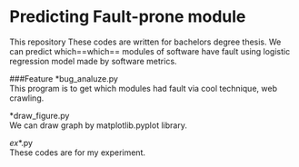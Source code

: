 Predicting Fault-prone module
===========

This repository
These codes are written for bachelors degree thesis. We can  predict which==which== modules of software have fault using logistic regression model made by software metrics.

###Feature
*bug_analuze.py  
This program is to get which modules had fault via cool technique, web crawling.

*draw_figure.py  
We can draw graph by matplotlib.pyplot library.

*ex**.py  
These codes are for my experiment.
